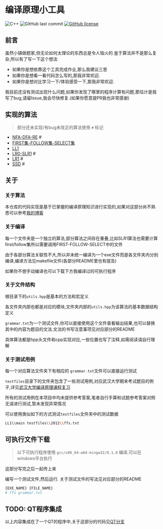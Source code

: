 # 编译原理小工具

![C++](https://img.shields.io/badge/C++-Solutions-blue.svg?style=flat&logo=c%2B%2B)
![GitHub last commit](https://img.shields.io/github/last-commit/luzhixing12345/compilation-principle-tools)
[![GitHub license](https://img.shields.io/github/license/luzhixing12345/compilation-principle-tools)](https://github.com/luzhixing12345/compilation-principle-tools/blob/main/LICENSE)

## 前言

虽然小镇做题家,但无论如何太理论的东西总是令人恼火的.鉴于算法并不是那么复杂,所以有了写一下这个想法

- 如果你是想依靠这个工具完成作业,那么我建议三思
- 如果你是想看一看代码怎么写的,那我非常欢迎.
- 如果你是想对比学习一下/体验感受一下,那我非常欢迎.

我目前还没有测试出现什么问题,如果你发现了哪里的程序计算有问题,那估计是我写了bug,请留Issue,我会尽快修复.(如果你愿意提PR我也非常感谢)

## 实现的算法

> 部分还未实现/有bug未改正的算法使用 `#` 标记

- [NFA-DFA-RE](NFA-DFA-RE/README.md) #
- [FIRST集-FOLLOW集-SELECT集](FIRST-FOLLOW-SELECT/README.md)
- [LL1](LL1/README.md)
- [LR0-SLR1](LR0-SLR1/README.md) #
- [LR1]() #
- [SSD]() #

## 关于

### 关于算法

本仓库的代码实现是基于已掌握的编译原理知识进行实现的,如果对这部分尚不熟悉可以参考[我的博客](https://luzhixing12345.github.io/tags/%E7%BC%96%E8%AF%91%E5%8E%9F%E7%90%86/)

### 关于编译

每一个文件夹是一个独立的算法,部分算法之间存在重叠,比如SLR1算法也需要计算first/follow集所以需要调用FIRST-FOLLOW-SELECT中的文件

由于各部分算法关联性不大,所以并未统一编译为一个exe文件而是各文件夹内分别编译,编译方法见makefile文件(各部分README里也有提及)

如果你不想手动编译也可以下载下方我编译过的可执行程序

### 关于文件结构

根目录下的`utils.hpp`是基本的方法和宏定义

各文件夹内部也都是对应的模块,文件夹内部的`utils.hpp`为该算法的基本数据结构定义

`grammar.txt`为一个测试文件,你可以直接使用这个文件查看输出结果,也可以替换其中的内容为题目的文法.文法的书写注意事项见对应部分的README

具体算法都是hpp头文件和cpp实现对应,一些位置也写了注释,如需阅读请自行理解

### 关于测试用例

每一个对应算法文件夹下有相应的 `grammar.txt`文件可以直接运行测试

`testfiles`目录下的文件夹包含了一些测试用例,对应武汉大学期末考试题目的例子,详见[武汉大学编译原理课程复习](https://github.com/luzhixing12345/WHU-compilation-principle)

所有的测试用例在本项目中均未提供参考答案,笔者自行手算和试题参考答案对照无误进行测试,暂未发现异常情况

可以使用类似如下的方式测试`testfiles`文件夹中的测试数据

```bash
LL1\\main testfiles\\2012\\ffs.txt
```

## 可执行文件下载

> 以下可执行程序使用 `gcc/x86_64-w64-mingw32/8.1.0` 编译,可以在windows平台执行

这部分写完之后一起传上来

<!-- |算法|exe|
|:--:|:--:|
|NFA-DFA-RE|[download]()|
|FIRST集-FOLLOW集-SELECT集|[download](https://github.com/luzhixing12345/compilation-principle-tools/releases/download/v0.0.1/ffs.exe)|
|LL1|[download](https://github.com/luzhixing12345/compilation-principle-tools/releases/download/v0.0.1/ll1.exe)|
|LR0|[download]()| -->

编写一个测试文件,然后运行. 关于测试文件的写法见对应部分的README

```bash
{EXE_NAME} {FILE_NAME}
# ffs grammar.txt
```

## TODO: QT程序集成

以上内容集成在了一个QT的程序中,关于这部分的代码见[QT分支](https://github.com/luzhixing12345/compilation-principle-tools/tree/QT)
